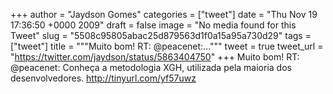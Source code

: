 
+++
author = "Jaydson Gomes"
categories = ["tweet"]
date = "Thu Nov 19 17:36:50 +0000 2009"
draft = false
image = "No media found for this Tweet"
slug = "5508c95805abac25d879563d1f0a15a95a730d29"
tags = ["tweet"]
title = """Muito bom! RT: @peacenet:..."""
tweet = true
tweet_url = "https://twitter.com/jaydson/status/5863404750"
+++
Muito bom! RT: @peacenet: Conheça a metodologia XGH, utilizada pela maioria dos desenvolvedores. http://tinyurl.com/yf57uwz
